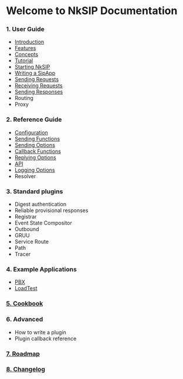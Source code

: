 # Welcome to NkSIP Documentation

### 1. User Guide

* [Introduction](guide/introduction.md)
* [Features](guide/features.md)
* [Concepts](guide/concepts.md)
* [Tutorial](guide/tutorial.md)
* [Starting NkSIP](guide/start_nksip.md)
* [Writing a SipApp](guide/start_a_sipapp.md)
* [Sending Requests](guide/sending_requests.md)
* [Receiving Requests](guide/receiving_requests.md)
* [Sending Responses](guide/sending_responses.md)
* Routing
* Proxy

### 2. Reference Guide

* [Configuration](reference/configuration.md)
* [Sending Functions](reference/sending_functions.md)
* [Sending Options](reference/sending_options.md)
* [Callback Functions](reference/callback_functions.md)
* [Replying Options](reference/reply_options.md)
* [API](reference/api.md)
* [Logging Options](reference/log.md)
* Resolver

### 3. Standard plugins

* Digest authentication
* Reliable provisional responses
* Registrar
* Event State Compositor
* Outbound
* GRUU
* Service Route
* Path
* Tracer

### 4. Example Applications

* [PBX](samples/pbx.md)
* [LoadTest](samples/loadtest.md)

### [5. Cookbook](cookbook) 


### 6. Advanced

* How to write a plugin
* Plugin callback reference

### [7. Roadmap](roadmap.md) 
### [8. Changelog](changelog.md) 

